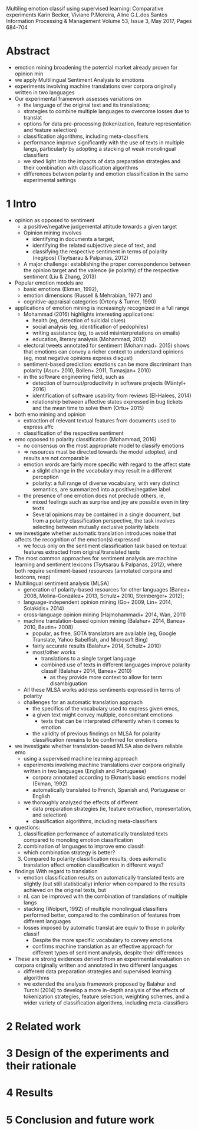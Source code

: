 Multiling emotion classif using supervised learning: Comparative experiments
Karin Becker, Viviane P.Moreira, Aline G.L.dos Santos
Information Processing & Management Volume 53, Issue 3, May 2017, Pages 684-704

# Abstract

* emotion mining broadening the potential market already proven for opinion min
* we apply Multilingual Sentiment Analysis to emotions
* experiments involving machine translations over corpora originally written in
  two languages
* Our experimental framework  assesses variations on
  * the language of the original text and its translations;
  * strategies to combine multiple languages to overcome losses due to translat
  * options for data pre-processing
    (tokenization, feature representation and feature selection)
  * classification algorithms, including meta-classifiers
  * performance improve significantly with the use of texts in multiple langs,
    particularly by adopting a stacking of weak monolingual classifiers
  * we shed light into the impacts of data preparation strategies and their
    combination with classification algorithms
  * differences between polarity and emotion classification
    in the same experimental settings

# 1 Intro

* opinion as opposed to sentiment 
  * a positive/negative judgemental attitude towards a given target
  * Opinion mining involves
    * identifying in documents a target,
    * identifying the related subjective piece of text, and
    * classifying the respective sentiment in terms of polarity (neg/pos)
      (Tsytsarau & Palpanas, 2012)
  * A major challenge: establishing the proper correspondence between the
    opinion target and the valence (ie polarity) of the respective sentiment
    (Liu & Zhang, 2013)
* Popular emotion models are
  * basic emotions (Ekman, 1992),
  * emotion dimensions (Russell & Mehrabian, 1977) and
  * cognitive-appraisal categories (Ortony & Turner, 1990)
* applications of emotion mining is increasingly recognized in a full range
  * Mohammad (2016) highlights interesting applications:
    * health (eg, detection of suicidal clues)
    * social analysis (eg, identification of pedophiles)
    * writing assistance (eg, to avoid misinterpretations on emails)
    * education, literary analysis (Mohammad, 2012)
  * electoral tweets annotated for sentiment (Mohammad+ 2015) shows that
    emotions can convey a richer context to understand opinions
    (eg, most negative opinions express disgust)
  * sentiment-based prediction: emotions can be more discriminant than polarity
    (Asur+ 2010, Bollen+ 2011, Tumasjan+ 2010)
  * in the software engineering field, such as
    * detection of burnout/productivity in software projects (Mäntyl+ 2016)
    * identification of software usability from reviews (El-Halees, 2014)
    * relationship between affective states expressed in bug tickets and the
      mean time to solve them (Ortu+ 2015)
* both emo mining and opinion
  * extraction of relevant textual features from documents used to express affc
  * classification of the respective sentiment
* emo opposed to polarity classification (Mohammad, 2016)
  * no consensus on the most appropriate model to classify emotions
  * => resources must be directed towards the model adopted, and
    results are not comparable
  * emotion words are fairly more specific with regard to the affect state
    * a slight change in the vocabulary may result in a different perception
    * polarity: a full range of diverse vocabulary, with very distinct
      semantics, are summarized into a positive/negative label
  * the presence of one emotion does not preclude others, ie,
    * mixed feelings such as surprise and joy are possible even in tiny texts
    * Several opinions may be contained in a single document, but
      from a polarity classification perspective, the task involves
      selecting between mutually exclusive polarity labels
* we investigate whether automatic translation introduces noise
  that affects the recognition of the emotion(s) expressed
  * we focus only on the sentiment classification task based on
    textual features extracted from original/translated texts
* The most common approaches for sentiment analysis are
  machine learning and sentiment lexicons (Tsytsarau & Palpanas, 2012), where
  both require sentiment-based resources (annotated corpora and lexicons, resp)
* Multilingual sentiment analysis (MLSA)
  * generation of polarity-based resources for other languages
    (Banea+ 2008, Molina-González+ 2013, Schulz+ 2010, Steinberger+ 2012);
  * language-independent opinion mining
    (Go+ 2009, Lin+ 2014, Solakidis+ 2014)
  * cross-language opinion mining
    (Hajmohammadi+ 2014, Wan, 2011)
  * machine translation-based opinion mining
    (Balahur+ 2014, Banea+ 2010, Bautin+ 2008)
    * popular, as free, SOTA translators are available
      (eg, Google Translate, Yahoo Babelfish, and Microsoft Bing)
    * fairly accurate results (Balahur+ 2014, Schulz+ 2010)
    * most/other works
      * translations to a single target language
      * combined use of texts in different languages improve polarity classif
        (Balahur+ 2014, Banea+ 2010)
        * as they provide more context to allow for term disambiguation
  * All these MLSA works address sentiments expressed in terms of polarity
  * challenges for an automatic translation approach
    * the specifics of the vocabulary used to express given emos,
    * a given text might convey multiple, concomitant emotions
      * texts that can be interpreted differently when it comes to emotion
    * the validity of previous findings on MLSA for polarity classification
      remains to be confirmed for emotions
* we investigate whether translation-based MLSA also delivers reliable emo
  * using a supervised machine learning approach
  * experiments involving machine translations over corpora originally written
    in two languages (English and Portuguese)
    * corpora annotated according to Ekman’s basic emotions model (Ekman, 1992)
    * automatically translated to French, Spanish and, Portuguese or English
  * we thoroughly analyzed the effects of different
    * data preparation strategies
      (ie, feature extraction, representation, and selection)
    * classification algorithms, including meta-classifiers
* questions:
  1. classification performance of automatically translated texts
    compared to monoling emotion classification
  2. combination of languages to improve emo classif:
    * which combination strategy is better?
  3. Compared to polarity classification results, does
    automatic translation affect emotion classification in different ways?
* findings With regard to translation
  * emotion classification results on automatically translated texts are
    slightly (but still statistically) inferior when compared to the results
    achieved on the original texts, but
  * nL can be improved with the combination of translations of multiple langs
  * stacking (Wolpert, 1992) of multiple monolingual classifiers performed
    better, compared to the combination of features from different languages
  * losses imposed by automatic translat are equiv to those in polarity classif
    * Despite the more specific vocabulary to convey emotions
    * confirms machine translation as an effective approach for different
      types of sentiment analysis, despite their differences
* These are strong evidences derived from an experimental evaluation
  on corpora originally written and annotated in two different languages
  * different data preparation strategies and supervised learning algorithms
  * we extended the analysis framework proposed by Balahur and Turchi (2014) to
    develop a more in-depth analysis of the effects of
    tokenization strategies, feature selection, weighting schemes, and a wider
    variety of classification algorithms, including meta-classifiers

# 2 Related work

# 3 Design of the experiments and their rationale

# 4 Results

# 5 Conclusion and future work
